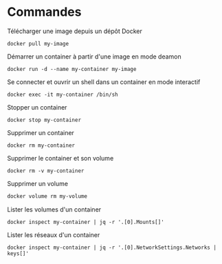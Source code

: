 # Commandes

Télécharger une image depuis un dépôt Docker

```shell
docker pull my-image
```

Démarrer un container à partir d'une image en mode deamon

```shell
docker run -d --name my-container my-image
```

Se connecter et ouvrir un shell dans un container en mode interactif

```shell
docker exec -it my-container /bin/sh
```

Stopper un container

```shell
docker stop my-container
```

Supprimer un container

```shell
docker rm my-container
```

Supprimer le container et son volume

```shell
docker rm -v my-container
```

Supprimer un volume

```bash
docker volume rm my-volume
```

Lister les volumes d'un container

```shell
docker inspect my-container | jq -r '.[0].Mounts[]'
```

Lister les réseaux d'un container

```shell
docker inspect my-container | jq -r '.[0].NetworkSettings.Networks | keys[]'
```
